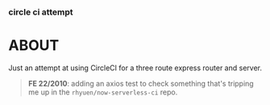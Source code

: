 ### circle ci attempt

# ABOUT

Just an attempt at using CircleCI for a three route express router and server.

> **FE 22/2010**: adding an axios test to check something that's tripping me up in the `rhyuen/now-serverless-ci` repo.